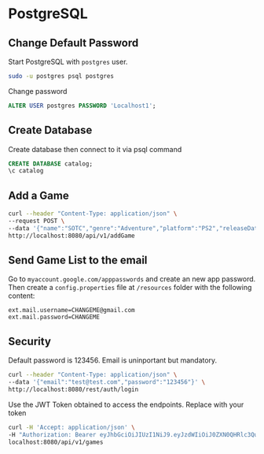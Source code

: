 # PostgreSQL

## Change Default Password

Start PostgreSQL with `postgres` user. 
```bash
sudo -u postgres psql postgres
```

Change password
```sql
ALTER USER postgres PASSWORD 'Localhost1';
```

## Create Database

Create database then connect to it via psql command
```sql
CREATE DATABASE catalog;
\c catalog
```

## Add a Game

```bash
curl --header "Content-Type: application/json" \
--request POST \
--data '{"name":"SOTC","genre":"Adventure","platform":"PS2","releaseDate":"2005-10-18","imgUrl":"nopath_yet","developer":"Team Ico","publisher":"sony"}' \
http://localhost:8080/api/v1/addGame
```

## Send Game List to the email
Go to `myaccount.google.com/apppasswords` and create an new app password.
Then create a `config.properties` file at `/resources` folder with the following content:

```
ext.mail.username=CHANGEME@gmail.com
ext.mail.password=CHANGEME
```

## Security
Default password is 123456. Email is uninportant but mandatory.
```bash
curl --header "Content-Type: application/json" \                             francisco@francisco-B450-AORUS-M 16:04:51 --request POST \
--data '{"email":"test@test.com","password":"123456"}' \
http://localhost:8080/rest/auth/login
```

Use the JWT Token obtained to access the endpoints.
Replace with your token
```bash
curl -H 'Accept: application/json' \
-H "Authorization: Bearer eyJhbGciOiJIUzI1NiJ9.eyJzdWIiOiJ0ZXN0QHRlc3QuY29tIiwiZXhwIjoxOTIwNDgwOTcwfQ.gdRt4jr3ADWILY1wI3nXFVHTO7KF3SjO7q2EBDGJI4Q" \
localhost:8080/api/v1/games
```

